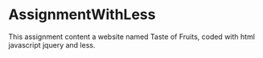 # AssignmentWithLess
 This assignment content a website named Taste of Fruits, coded with html javascript jquery and less. 
